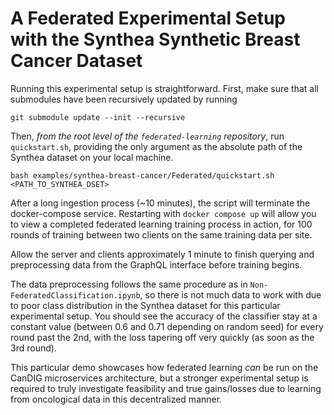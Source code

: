 # A Federated Experimental Setup with the Synthea Synthetic Breast Cancer Dataset

Running this experimental setup is straightforward. First, make sure that all submodules have been recursively updated by running
```
git submodule update --init --recursive
```
Then, *from the root level of the `federated-learning` repository*, run `quickstart.sh`, providing the only argument as the absolute path of the Synthea dataset on your local machine.
```
bash examples/synthea-breast-cancer/Federated/quickstart.sh <PATH_TO_SYNTHEA_DSET>
```

After a long ingestion process (~10 minutes), the script will terminate the docker-compose service. 
Restarting with `docker compose up` will allow you to view a completed federated learning training process in action, for 100 rounds of training between two clients on the same training data per site.

Allow the server and clients approximately 1 minute to finish querying and preprocessing data from the GraphQL interface before training begins.

The data preprocessing follows the same procedure as in `Non-FederatedClassification.ipynb`, so there is not much data to work with due to poor class distribution in the Synthea dataset
for this particular experimental setup. You should see the accuracy of the classifier stay at a constant value (between 0.6 and 0.71 depending on random seed) for every round past the 2nd, with the loss tapering off very quickly (as soon as the 3rd round).

This particular demo showcases how federated learning *can* be run on the CanDIG microservices architecture, but a stronger experimental setup is required to truly investigate feasibility and
true gains/losses due to learning from oncological data in this decentralized manner.

